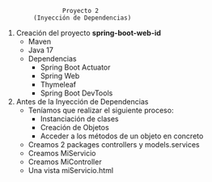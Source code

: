                     Proyecto 2
            (Inyección de Dependencias)

1. Creación del proyecto **spring-boot-web-id**
   - Maven
   - Java 17
   - Dependencias
     - Spring Boot Actuator 
     - Spring Web 
     - Thymeleaf
     - Spring Boot DevTools
2. Antes de la Inyección de Dependencias
   - Teníamos que realizar el siguiente proceso:
     - Instanciación de clases
     - Creación de Objetos
     - Acceder a los métodos de un objeto en concreto
   - Creamos 2 packages controllers y models.services
   - Creamos MiServicio
   - Creamos MiController
   - Una vista miServicio.html